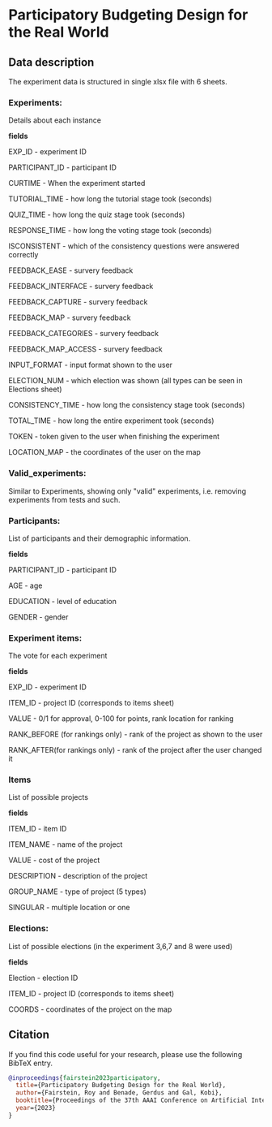 # Participatory Budgeting Design for the Real World

## Data description
The experiment data is structured in single xlsx file with 6 sheets.

### Experiments: 
Details about each instance

**fields**

EXP_ID - experiment ID

PARTICIPANT_ID - participant ID

CURTIME - When the experiment started

TUTORIAL_TIME - how long the tutorial stage took (seconds)

QUIZ_TIME - how long the quiz stage took (seconds)

RESPONSE_TIME - how long the voting stage took (seconds)

ISCONSISTENT - which of the consistency questions were answered correctly

FEEDBACK_EASE - survery feedback

FEEDBACK_INTERFACE - survery feedback

FEEDBACK_CAPTURE - survery feedback

FEEDBACK_MAP - survery feedback

FEEDBACK_CATEGORIES - survery feedback

FEEDBACK_MAP_ACCESS - survery feedback

INPUT_FORMAT - input format shown to the user

ELECTION_NUM - which election was shown (all types can be seen in Elections sheet)

CONSISTENCY_TIME - how long the consistency stage took (seconds)

TOTAL_TIME - how long the entire experiment took (seconds)

TOKEN - token given to the user when finishing the experiment

LOCATION_MAP - the coordinates of the user on the map


### Valid_experiments:
Similar to Experiments, showing only "valid" experiments, i.e. removing experiments from tests and such.

### Participants:
List of participants and their demographic information.

**fields**

PARTICIPANT_ID - participant ID

AGE - age

EDUCATION - level of education

GENDER - gender


### Experiment items:
The vote for each experiment

**fields**

EXP_ID - experiment ID

ITEM_ID - project ID (corresponds to items sheet)

VALUE - 0/1 for approval, 0-100 for points, rank location for ranking

RANK_BEFORE (for rankings only) -  rank of the project as shown to the user

RANK_AFTER(for rankings only) -  rank of the project after the user changed it


### Items
List of possible projects

**fields**

ITEM_ID - item ID

ITEM_NAME - name of the project

VALUE - cost of the project

DESCRIPTION - description of the project

GROUP_NAME - type of project (5 types)

SINGULAR - multiple location or one


### Elections:
List of possible elections (in the experiment 3,6,7 and 8 were used)

**fields**

Election - election ID

ITEM_ID - project ID (corresponds to items sheet)

COORDS - coordinates of the project on the map


## Citation

If you find this code useful for your research, please use the following BibTeX entry.

```bibtex
@inproceedings{fairstein2023participatory,
  title={Participatory Budgeting Design for the Real World},
  author={Fairstein, Roy and Benade, Gerdus and Gal, Kobi},
  booktitle={Proceedings of the 37th AAAI Conference on Artificial Intelligence},
  year={2023}
}
```
